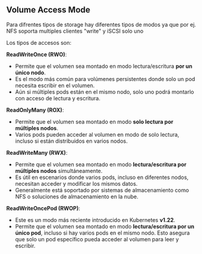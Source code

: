 ## Volume Access Mode


Para difrentes tipos de storage hay diferentes tipos de modos ya que  por ej. NFS soporta multiples clientes "write" y iSCSI solo uno

Los tipos de accesos son:

**ReadWriteOnce (RWO)**:

- Permite que el volumen sea montado en modo lectura/escritura **por un único nodo**.
- Es el modo más común para volúmenes persistentes donde solo un pod necesita escribir en el volumen.
- Aún si múltiples pods están en el mismo nodo, solo uno podrá montarlo con acceso de lectura y escritura.

**ReadOnlyMany (ROX)**:
- Permite que el volumen sea montado en modo **solo lectura por múltiples nodos**.
- Varios pods pueden acceder al volumen en modo de solo lectura, incluso si están distribuidos en varios nodos.

**ReadWriteMany (RWX)**:
- Permite que el volumen sea montado en modo **lectura/escritura por múltiples nodos** simultáneamente.
- Es útil en escenarios donde varios pods, incluso en diferentes nodos, necesitan acceder y modificar los mismos datos.
- Generalmente está soportado por sistemas de almacenamiento como NFS o soluciones de almacenamiento en la nube.

**ReadWriteOncePod (RWOP)**:
- Este es un modo más reciente introducido en Kubernetes **v1.22**.
- Permite que el volumen sea montado en modo **lectura/escritura por un único pod**, incluso si hay varios pods en el mismo nodo. Esto asegura que solo un pod específico pueda acceder al volumen para leer y escribir.
